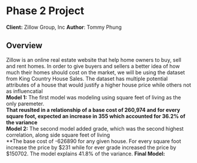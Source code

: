# Phase 2 Project
**Client:** Zillow Group, Inc
**Author**: Tommy Phung

## Overview
Zillow is an online real estate website that help home owners to buy, sell and rent homes. In order to give buyers and sellers a better idea of how much their homes should cost on the market, we will be using the dataset from King Country House Sales. The dataset has multiple potential attributes of a house that would justify a higher house price while others not as influencatial <br>
**Model 1:** The first model was modeling using square feet of living as the only paremeter. <br>
**That reuslted in a relationship of a base cost of 260,974 and for every square foot, expected an increase in 355 which accounted for 36.2% of the variance** <br>
**Model 2:** The second model added grade, which was the second highest correlation, along side square feet of living  <br>
**The base cost of -626890 for any given house. For every square foot increase the price by $231 while for ever grade increased the price by $150702. The model explains 41.8% of the variance. 
**Final Model:**  